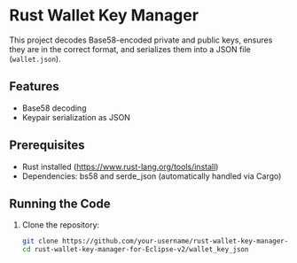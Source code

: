 # Rust Wallet Key Manager

This project decodes Base58-encoded private and public keys, ensures they are in the correct format, and serializes them into a JSON file (`wallet.json`).

## Features

- Base58 decoding
- Keypair serialization as JSON

## Prerequisites

- Rust installed (https://www.rust-lang.org/tools/install)
- Dependencies: bs58 and serde_json (automatically handled via Cargo)

## Running the Code

1. Clone the repository:

   ```bash
   git clone https://github.com/your-username/rust-wallet-key-manager-for-Eclipse-v2.git
   cd rust-wallet-key-manager-for-Eclipse-v2/wallet_key_json
